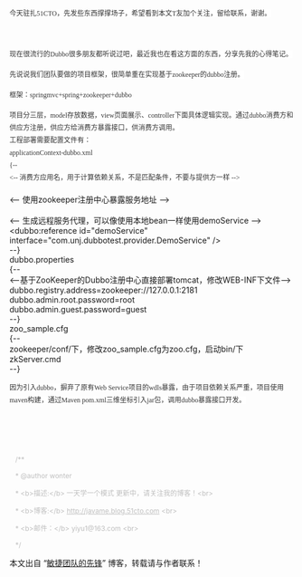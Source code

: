 <p><span style="color:#333333;font-family:'宋体';font-size:12px;line-height:22px;background-color:#ffffff;">今天驻扎51CTO，先发些东西撑撑场子，希望看到本文T友加个关注，留给联系，谢谢。</span></p>
<p><span style="color:#333333;font-family:'宋体';font-size:12px;line-height:22px;background-color:#ffffff;"><br></span></p>
<p><span style="color:#333333;font-family:'宋体';font-size:12px;line-height:22px;background-color:#ffffff;">现在很流行的Dubbo很多朋友都听说过吧，最近我也在看这方面的东西，分享先我的心得笔记。</span></p>
<p><span style="color:#333333;font-family:'宋体';font-size:12px;line-height:22px;background-color:#ffffff;">先说说我们团队要做的项目框架，很简单重在实现基于<span style="color:#333333;font-family:'宋体';font-size:12px;line-height:22px;background-color:#ffffff;">zookeeper的dubbo注册。</span></span></p>
<p><span style="background-color:#ffffff;color:#333333;font-family:'宋体';font-size:12px;line-height:22px;">框架：springmvc+spring+zookeeper+dubbo </span></p>
<p><span style="color:#333333;font-family:'宋体';font-size:12px;line-height:22px;background-color:#ffffff;">项目分三层，model存放数据，view页面展示、controller下面具体逻辑实现。通过dubbo消费方和供应方注册，供应方给消费方暴露接口，供消费方调用。 </span><br style="color:#333333;font-family:'宋体';font-size:12px;line-height:22px;background-color:#ffffff;"><span style="color:#333333;font-family:'宋体';font-size:12px;line-height:22px;background-color:#ffffff;">工程部署需要配置文件有： </span><br style="color:#333333;font-family:'宋体';font-size:12px;line-height:22px;background-color:#ffffff;"><span style="color:#333333;font-family:'宋体';font-size:12px;line-height:22px;background-color:#ffffff;">applicationContext-dubbo.xml </span><br style="color:#333333;font-family:'宋体';font-size:12px;line-height:22px;background-color:#ffffff;"><span style="color:#333333;font-family:'宋体';font-size:12px;line-height:22px;background-color:#ffffff;">{-- </span><br style="color:#333333;font-family:'宋体';font-size:12px;line-height:22px;background-color:#ffffff;"><span style="color:#333333;font-family:'宋体';font-size:12px;line-height:22px;background-color:#ffffff;">&lt;-- 消费方应用名，用于计算依赖关系，不是匹配条件，不要与提供方一样 --&gt; </span><br style="color:#333333;font-family:'宋体';font-size:12px;line-height:22px;background-color:#ffffff;"><br>&lt;-- 使用zookeeper注册中心暴露服务地址 --&gt; <br><br>&lt;-- 生成远程服务代理，可以像使用本地bean一样使用demoService --&gt; <br>&lt;dubbo:reference id="demoService" interface="com.unj.dubbotest.provider.DemoService" /&gt; <br>--} <br>dubbo.properties <br>{-- <br>&lt;--基于ZooKeeper的Dubbo注册中心直接部署tomcat，修改WEB-INF下文件--&gt; <br>dubbo.registry.address=zookeeper://127.0.0.1:2181 <br>dubbo.admin.root.password=root <br>dubbo.admin.guest.password=guest <br>--} <br>zoo_sample.cfg <br>{-- <br>zookeeper/conf/下，修改zoo_sample.cfg为zoo.cfg，启动bin/下zkServer.cmd <br>--}</p>
<p><span style="color:#333333;font-family:'宋体';font-size:12px;line-height:22px;background-color:#ffffff;">因为引入dubbo，摒弃了原有Web Service项目的wdls暴露，由于项目依赖关系严重，项目使用maven构建，通过Maven pom.xml三维坐标引入jar包，调用dubbo暴露接口开发。</span></p>
<p><span style="color:#333333;font-family:'宋体';font-size:12px;line-height:22px;background-color:#ffffff;"><br></span></p>
<p><span style="color:#333333;font-family:'宋体';font-size:12px;line-height:22px;background-color:#ffffff;"><br></span></p>
<p><span style="color:#333333;font-family:'宋体';font-size:12px;line-height:22px;background-color:#ffffff;"></span></p>
<p><span style="font-size:12px;color:#BFBFBF;"> &nbsp; &nbsp;/** </span></p>
<p><span style="font-size:12px;color:#BFBFBF;"> &nbsp; &nbsp;* @author wonter &nbsp;</span></p>
<p><span style="font-size:12px;color:#BFBFBF;"> &nbsp; &nbsp;* &lt;b&gt;描述:&lt;/b&gt; 一天学一个模式 更新中，请关注我的博客！&lt;br&gt;</span></p>
<p><span style="font-size:12px;color:#bfbfbf;"><span style="font-size:12px;color:#BFBFBF;"> &nbsp; &nbsp;* &lt;b&gt;博客:&lt;/b&gt; </span><a href="http://javame.blog.51cto.com/" style="color:#BFBFBF;text-decoration:underline;" target="_blank"><span style="font-size:12px;color:#BFBFBF;">http://javame.blog.51cto.com</span></a><span style="font-size:12px;color:#BFBFBF;"> &lt;br&gt;</span></span></p>
<p><span style="font-size:12px;color:#BFBFBF;"> &nbsp; &nbsp;* &lt;b&gt;邮件：&lt;/b&gt; yiyu1@163.com &lt;br&gt;</span></p>
<p><span style="font-size:12px;color:#bfbfbf;"> &nbsp; &nbsp;*/</span></p>
<p>本文出自 “<a href="http://javame.blog.51cto.com">敏捷团队的先锋</a>” 博客，转载请与作者联系！</p>
